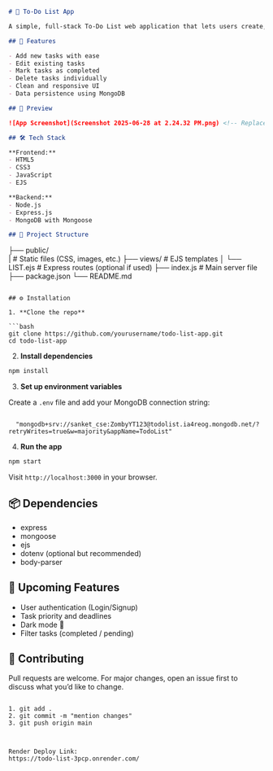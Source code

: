 ```markdown
# 📝 To-Do List App

A simple, full-stack To-Do List web application that lets users create, read, update, and delete tasks. Built using **Node.js**, **Express**, **MongoDB**, and **EJS** templating engine.

## 🚀 Features

- Add new tasks with ease
- Edit existing tasks
- Mark tasks as completed
- Delete tasks individually
- Clean and responsive UI
- Data persistence using MongoDB

## 📸 Preview

![App Screenshot](Screenshot 2025-06-28 at 2.24.32 PM.png) <!-- Replace with actual image or remove -->

## 🛠️ Tech Stack

**Frontend:**  
- HTML5  
- CSS3  
- JavaScript  
- EJS  

**Backend:**  
- Node.js  
- Express.js  
- MongoDB with Mongoose  

## 📂 Project Structure

```

├── public/  
|           # Static files (CSS, images, etc.)
├── views/              # EJS templates
│   └── LIST.ejs        # Express routes (optional if used)
├── index.js              # Main server file
├── package.json
└── README.md

````

## ⚙️ Installation

1. **Clone the repo**

```bash
git clone https://github.com/yourusername/todo-list-app.git
cd todo-list-app
````

2. **Install dependencies**

```bash
npm install
```

3. **Set up environment variables**

Create a `.env` file and add your MongoDB connection string:

```env

  "mongodb+srv://sanket_cse:ZombyYT123@todolist.ia4reog.mongodb.net/?retryWrites=true&w=majority&appName=TodoList"

```

4. **Run the app**

```bash
npm start
```

Visit `http://localhost:3000` in your browser.

## 📦 Dependencies

* express
* mongoose
* ejs
* dotenv (optional but recommended)
* body-parser

## 📌 Upcoming Features

* User authentication (Login/Signup)
* Task priority and deadlines
* Dark mode 🌙
* Filter tasks (completed / pending)

## 🤝 Contributing

Pull requests are welcome. For major changes, open an issue first to discuss what you’d like to change.

```

1. git add .
2. git commit -m "mention changes"
3. git push origin main



Render Deploy Link:
https://todo-list-3pcp.onrender.com/

